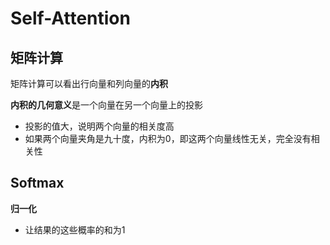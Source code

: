 # Self-Attention

## 矩阵计算

矩阵计算可以看出行向量和列向量的**内积**

**内积的几何意义**是一个向量在另一个向量上的投影

- 投影的值大，说明两个向量的相关度高
- 如果两个向量夹角是九十度，内积为0，即这两个向量线性无关，完全没有相关性

## Softmax

**归一化**

- 让结果的这些概率的和为1